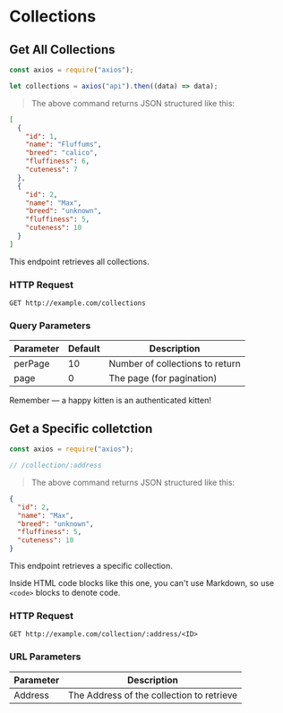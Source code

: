 # Collections

## Get All Collections

```javascript
const axios = require("axios");

let collections = axios("api").then((data) => data);
```

> The above command returns JSON structured like this:

```json
[
  {
    "id": 1,
    "name": "Fluffums",
    "breed": "calico",
    "fluffiness": 6,
    "cuteness": 7
  },
  {
    "id": 2,
    "name": "Max",
    "breed": "unknown",
    "fluffiness": 5,
    "cuteness": 10
  }
]
```

This endpoint retrieves all collections.

### HTTP Request

`GET http://example.com/collections`

### Query Parameters

| Parameter | Default | Description                     |
| --------- | ------- | ------------------------------- |
| perPage   | 10      | Number of collections to return |
| page      | 0       | The page (for pagination)       |

<aside class="success">
Remember — a happy kitten is an authenticated kitten!
</aside>

## Get a Specific colletction

```javascript
const axios = require("axios");

// /collection/:address
```

> The above command returns JSON structured like this:

```json
{
  "id": 2,
  "name": "Max",
  "breed": "unknown",
  "fluffiness": 5,
  "cuteness": 10
}
```

This endpoint retrieves a specific collection.

<aside class="warning">Inside HTML code blocks like this one, you can't use Markdown, so use <code>&lt;code&gt;</code> blocks to denote code.</aside>

### HTTP Request

`GET http://example.com/collection/:address/<ID>`

### URL Parameters

| Parameter | Description                               |
| --------- | ----------------------------------------- |
| Address   | The Address of the collection to retrieve |
